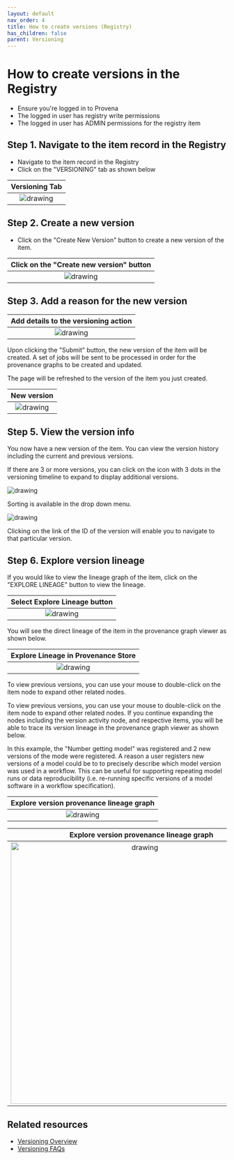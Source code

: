 ```yaml
---
layout: default
nav_order: 4
title: How to create versions (Registry)
has_children: false
parent: Versioning
---
```


# How to create versions in the Registry

- Ensure you're logged in to Provena
- The logged in user has registry write permissions 
- The logged in user has ADMIN permissions for the registry item


## Step 1. Navigate to the item record in the Registry

- Navigate to the item record in the Registry
- Click on the "VERSIONING" tab as shown below

|                         Versioning Tab                                                                 |
| :----------------------------------------------------------------------------------------------------: |
| <img src="../assets/images/versioning/versioning-registry-versioning-tab.png" alt="drawing" /> |

## Step 2. Create a new version

-   Click on the "Create New Version" button to create a new version of the item.

|               Click on the "Create new version" button                                                      |
| :----------------------------------------------------------------------------------------------------: |
| <img src="../assets/images/versioning/versioning-registry-create-version.png" alt="drawing" /> |

## Step 3. Add a reason for the new version


|               Add details to the versioning action                                                      |
| :----------------------------------------------------------------------------------------------------: |
| <img src="../assets/images/versioning/versioning-registry-create-reason.png" alt="drawing" /> |

Upon clicking the "Submit" button, the new version of the item will be created.
A set of jobs will be sent to be processed in order for the provenance graphs to be created and updated.

The page will be refreshed to the version of the item you just created.


|               New version                                                   |
| :----------------------------------------------------------------------------------------------------: |
| <img src="../assets/images/versioning/versioning-registry-create-version-result.png" alt="drawing" /> |

## Step 5. View the version info

You now have a new version of the item. You can view the version history including the current and previous versions.

If there are 3 or more versions, you can click on the icon with 3 dots in the versioning timeline to expand to display additional versions.

<img src="../assets/images/versioning/versioning-registry-create-version-result-arrow.png" alt="drawing" />

Sorting is available in the drop down menu.

<img src="../assets/images/versioning/versioning-registry-view-sort.png" alt="drawing"/>

Clicking on the link of the ID of the version will enable you to navigate to that particular version.

## Step 6. Explore version lineage

If you would like to view the lineage graph of the item, click on the "EXPLORE LINEAGE" button to view the lineage.

|             Select Explore Lineage button                                     |
| :----------------------------------------------------------------------------------------------------: |
|<img src="../assets/images/versioning/versioning-registry-view-lineage.png" alt="drawing" /> |

You will see the direct lineage of the item in the provenance graph viewer as shown below.

|              Explore Lineage in Provenance Store                                     |
| :----------------------------------------------------------------------------------------------------: |
|<img src="../assets/images/versioning/versioning-registry-explore-lineage.png" alt="drawing" /> |

To view previous versions, you can use your mouse to double-click on the item node to expand other related nodes.

To view previous versions, you can use your mouse to double-click on the item node to expand other related nodes. If you continue expanding the nodes including the version activity node, and respective items, you will be able to trace its version lineage in the provenance graph viewer as shown below. 

In this example, the "Number getting model" was registered and 2 new versions of the mode were registered. A reason a user registers new versions of a model could be to to precisely describe which model version was used in a workflow. This can be useful for supporting repeating model runs or data reproducibility (i.e. re-running specific versions of a model software in a workflow specification).

|             Explore version provenance lineage graph                                     |
| :----------------------------------------------------------------------------------------------------: |
|<img src="../assets/images/versioning/prov-store-version-lineage.gif" alt="drawing" /> |

|                             Explore version provenance lineage graph                              |
| :-----------------------------------------------------------------------------------------------: |
| <img src="../assets/images/versioning/prov-store-version-lineage.gif" alt="drawing" width="600"/> |



## Related resources

- [Versioning Overview](../versioning-overview.html)
- [Versioning FAQs](../faq.html#versioning)
